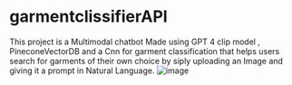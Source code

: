# garmentclissifierAPI
This project is a Multimodal chatbot Made using GPT 4 clip model , PineconeVectorDB and a Cnn for garment classification that helps users search for garments of their own choice by siply uploading an Image and giving it a prompt in Natural Language.
![image](https://github.com/user-attachments/assets/6509d068-c089-4429-abcf-cbc4d1f2949f)
